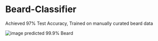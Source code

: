 # Beard-Classifier


Achieved 97% Test Accuracy, Trained on manually curated beard data


![image](https://github.com/user-attachments/assets/3017d146-091e-4f00-a03a-a65d7fbfd3e2)
predicted 99.9% Beard

